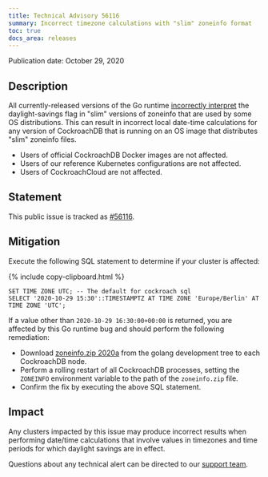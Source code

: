 ```yaml
---
title: Technical Advisory 56116
summary: Incorrect timezone calculations with "slim" zoneinfo format
toc: true
docs_area: releases 
---
```


Publication date: October 29, 2020

## Description
All currently-released versions of the Go runtime [incorrectly interpret](https://github.com/golang/go/issues/42138) the daylight-savings flag in "slim" versions of zoneinfo that are used by some OS distributions. This can result in incorrect local date-time calculations for any version of CockroachDB that is running on an OS image that distributes "slim" zoneinfo files.

- Users of official CockroachDB Docker images are not affected.
- Users of our reference Kubernetes configurations are not affected.
- Users of CockroachCloud are not affected.

## Statement
This public issue is tracked as [#56116][#56116].

## Mitigation
Execute the following SQL statement to determine if your cluster is affected:

{% include copy-clipboard.html %}
~~~
SET TIME ZONE UTC; -- The default for cockroach sql
SELECT '2020-10-29 15:30'::TIMESTAMPTZ AT TIME ZONE 'Europe/Berlin' AT TIME ZONE 'UTC';
~~~

If a value other than `2020-10-29 16:30:00+00:00` is returned, you are affected by this Go runtime bug and should perform the following remediation:

- Download [zoneinfo.zip 2020a](https://github.com/golang/go/tree/5c9a8c0761ae643828a4526db764ac7a50a1a24d/lib/time) from the golang development tree to each CockroachDB node.
- Perform a rolling restart of all CockroachDB processes, setting the `ZONEINFO` environment variable to the path of the `zoneinfo.zip` file.
- Confirm the fix by executing the above SQL statement.

## Impact
Any clusters impacted by this issue may produce incorrect results when performing date/time calculations that involve values in timezones and time periods for which daylight savings are in effect.

Questions about any technical alert can be directed to our [support team](https://support.cockroachlabs.com/).

[#56116]: https://github.com/cockroachdb/cockroach/issues/56116

